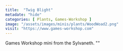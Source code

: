 ```yaml
---
title:  "Twig Blight"
metadate: "hide"
categories: [ Plants, Games-Workshop ]
image: "/assets/images/minis/plants/WoodWoad2.png"
visit: "https://www.games-workshop.com"
---
```

Games Workshop mini from the Sylvaneth. ""